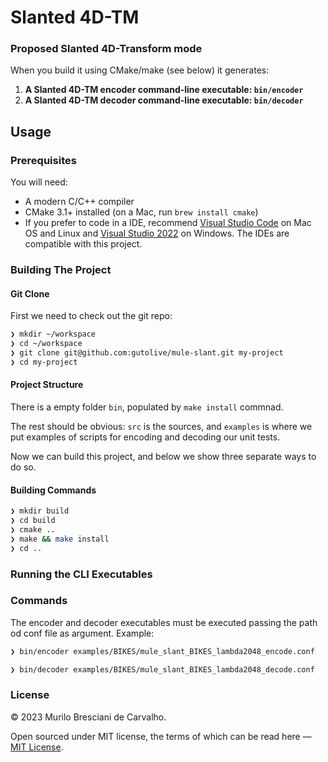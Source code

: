 # Slanted 4D-TM

### Proposed Slanted 4D-Transform mode

 When you build it using CMake/make (see below) it generates:

 1. **A Slanted 4D-TM encoder command-line executable: `bin/encoder`**
 2. **A Slanted 4D-TM decoder command-line executable: `bin/decoder`**


## Usage

### Prerequisites

You will need:

 * A modern C/C++ compiler
 * CMake 3.1+ installed (on a Mac, run `brew install cmake`)
 * If you prefer to code in a IDE, recommend [Visual Studio Code](https://code.visualstudio.com/) on Mac OS and Linux and [Visual Studio 2022](https://visualstudio.microsoft.com/) on Windows. The IDEs are compatible with this project.

### Building The Project

#### Git Clone

First we need to check out the git repo:

```bash
❯ mkdir ~/workspace
❯ cd ~/workspace
❯ git clone git@github.com:gutolive/mule-slant.git my-project
❯ cd my-project
```

#### Project Structure

There is a empty folder  `bin`, populated by `make install` commnad.

The rest should be obvious: `src` is the sources, and `examples` is where we put examples of scripts for encoding and decoding our unit tests.

Now we can build this project, and below we show three separate ways to do so.

#### Building Commands

```bash
❯ mkdir build
❯ cd build
❯ cmake ..
❯ make && make install
❯ cd ..
```

### Running the CLI Executables

### Commands 

The encoder and decoder executables must be executed passing the path od conf file as argument. 
Example:

```bash
❯ bin/encoder examples/BIKES/mule_slant_BIKES_lambda2048_encode.conf

❯ bin/decoder examples/BIKES/mule_slant_BIKES_lambda2048_decode.conf

```

### License

&copy; 2023 Murilo Bresciani de Carvalho.

Open sourced under MIT license, the terms of which can be read here — [MIT License](http://opensource.org/licenses/MIT).

